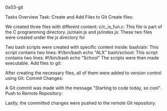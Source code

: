 0x03-git

Tasks Overview
Task: Create and Add Files to Git
Create files:

We created three files with different content:
c/c_is_fun.c: This file is part of the C programming directory.
js/main.js and js/index.js: These two files were created under the js directory for 

Two bash scripts were created with specific content inside:
bash/alx: This script contains two lines:
#!/bin/bash
echo "ALX"
bash/school: This script contains two lines:
#!/bin/bash
echo "School"
The scripts were then made executable.
Add files to git:

After creating the necessary files, all of them were added to version control using Git.
Commit Changes:

A Git commit was made with the message "Starting to code today, so cool".
Push to Remote Repository:

Lastly, the committed changes were pushed to the remote Git repository.


